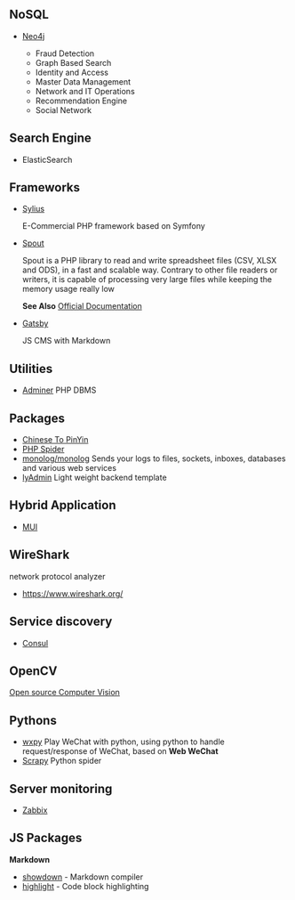 ## NoSQL

- [Neo4j](https://neo4j.com)

    - Fraud Detection
    - Graph Based Search
    - Identity and Access
    - Master Data Management
    - Network and IT Operations
    - Recommendation Engine
    - Social Network

## Search Engine

- ElasticSearch


## Frameworks

- [Sylius](https://github.com/Sylius/Sylius)

    E-Commercial PHP framework based on Symfony

- [Spout](https://github.com/box/spout)

    Spout is a PHP library to read and write spreadsheet files (CSV, XLSX and ODS), in a fast and scalable way. Contrary to other file readers or writers, it is capable of processing very large files while keeping the memory usage really low 

    **See Also** [Official Documentation](http://opensource.box.com/spout/)

- [Gatsby](https://www.gatsbyjs.org/)
    
    JS CMS with Markdown

## Utilities

- [Adminer](https://www.adminer.org/) PHP DBMS

## Packages

- [Chinese To PinYin](https://github.com/overtrue/pinyin)
- [PHP Spider](https://github.com/owner888/phpspider)
- [monolog/monolog](https://packagist.org/packages/monolog/monolog)
    Sends your logs to files, sockets, inboxes, databases and various web services
- [lyAdmin](http://lyadmin.lingyun.net/)
    Light weight backend template

## Hybrid Application

- [MUI](http://dev.dcloud.net.cn/mui/)

## WireShark

network protocol analyzer

- https://www.wireshark.org/

## Service discovery

- [Consul](https://www.consul.io/)

## OpenCV

[Open source Computer Vision](https://opencv.org/)

## Pythons

 - [wxpy](http://wxpy.readthedocs.io/zh/latest/faq.html)
    Play WeChat with python, using python to handle request/response of WeChat, based on **Web WeChat**
- [Scrapy](https://scrapy.org/)
    Python spider

## Server monitoring

- [Zabbix](https://www.zabbix.com/product)

## JS Packages

**Markdown**

- [showdown](https://www.npmjs.com/package/showdown) - Markdown compiler
- [highlight](https://www.npmjs.com/package/highlight.js) - Code block highlighting
